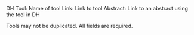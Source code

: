 DH Tool: Name of tool
Link: Link to tool
Abstract: Link to an abstract using the tool in DH

Tools may not be duplicated. All fields are required.
